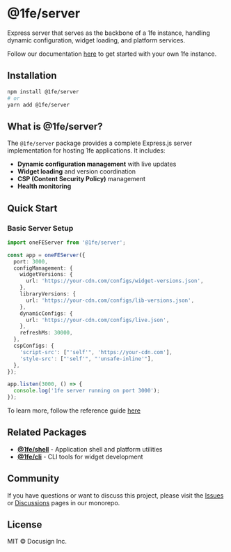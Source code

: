 # @1fe/server

Express server that serves as the backbone of a 1fe instance, handling dynamic configuration, widget loading, and platform services.

Follow our documentation [here](https://1fe.com/start-here/) to get started with your own 1fe instance.

## Installation

```bash
npm install @1fe/server
# or
yarn add @1fe/server
```

## What is @1fe/server?

The `@1fe/server` package provides a complete Express.js server implementation for hosting 1fe applications. It includes:

- **Dynamic configuration management** with live updates
- **Widget loading** and version coordination
- **CSP (Content Security Policy)** management
- **Health monitoring**

## Quick Start

### Basic Server Setup

```typescript
import oneFEServer from '@1fe/server';

const app = oneFEServer({
  port: 3000,
  configManagement: {
    widgetVersions: {
      url: 'https://your-cdn.com/configs/widget-versions.json',
    },
    libraryVersions: {
      url: 'https://your-cdn.com/configs/lib-versions.json',
    },
    dynamicConfigs: {
      url: 'https://your-cdn.com/configs/live.json',
    },
    refreshMs: 30000,
  },
  cspConfigs: {
    'script-src': ["'self'", 'https://your-cdn.com'],
    'style-src': ["'self'", "'unsafe-inline'"],
  },
});

app.listen(3000, () => {
  console.log('1fe server running on port 3000');
});
```

To learn more, follow the reference guide [here](https://1fe.com/api-reference/1fe-server-reference/)

## Related Packages

- **[@1fe/shell](https://www.npmjs.com/package/@1fe/shell)** - Application shell and platform utilities
- **[@1fe/cli](https://www.npmjs.com/package/@1fe/cli)** - CLI tools for widget development

## Community

If you have questions or want to discuss this project, please visit the [Issues](https://github.com/docusign/1fe/issues) or [Discussions](https://github.com/docusign/1fe/discussions) pages in our monorepo.

## License

MIT © Docusign Inc.
